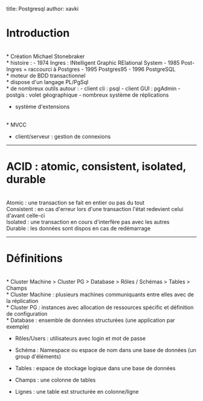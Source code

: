 title: Postgresql
author: xavki


# Introduction

<br>
* Création Michael Stonebraker


<br>
* histoire :
		- 1974 Ingres : INtelligent Graphic RElational System
		- 1985 Post-Ingres = raccourci à Postgres
		- 1995 Postgres95
		- 1996 PostgreSQL

<br>
* moteur de BDD transactionnel

<br>
* dispose d'un langage PL/PgSql

<br>
* de nombreux outils autour :
		- client cli : psql
		- client GUI : pgAdmin
		-	postgis : volet géographique
		- nombreux système de réplications

* système d'extensions

<br>
* MVCC

* client/serveur : gestion de connexions

------------------------------------------------------------


# ACID : atomic, consistent, isolated, durable



<br>
Atomic : une transaction se fait en entier ou pas du tout


<br>
Consistent : en cas d'erreur lors d'une transaction l'état redevient celui d'avant celle-ci


<br>
Isolated : une transaction en cours d'interfère pas avec les autres


<br>
Durable : les données sont dispos en cas de redémarrage



-------------------------------------------------------------


# Définitions


<br>
* Cluster Machine > Cluster PG > Database > Rôles / Schémas > Tables > Champs


<br>
* Cluster Machine : plusieurs machines communiquants entre elles avec de la réplication


<br>
* Cluster PG : instances avec allocation de ressources spécific et définition de configuration


<br>
* Database : ensemble de données structurées (une application par exemple)

* Rôles/Users : utilisateurs avec login et mot de passe

* Schéma : Namespace ou espace de nom dans une base de données (un group d'éléments)

* Tables : espace de stockage logique dans une base de données

* Champs : une colonne de tables

* Lignes : une table est structurée en colonne/ligne


